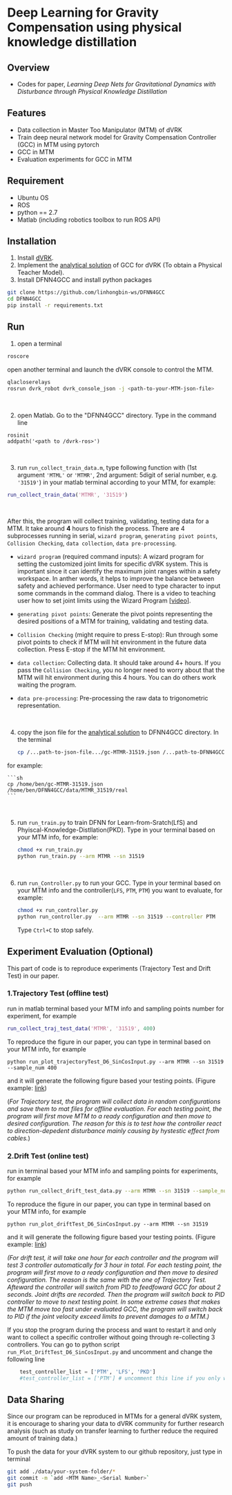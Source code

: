 # Deep Learning for Gravity Compensation using physical knowledge distillation

## Overview

* Codes for paper, *Learning Deep Nets for Gravitational Dynamics with Disturbance through Physical Knowledge Distillation*

## Features

- Data collection in Master Too Manipulator (MTM) of dVRK 
- Train deep neural network model for Gravity Compensation Controller (GCC) in MTM using pytorch
- GCC in MTM
- Evaluation experiments for GCC in MTM

## Requirement
* Ubuntu OS
* ROS
* python == 2.7
* Matlab (including robotics toolbox to run ROS API)

## Installation
1. Install [dVRK](https://github.com/jhu-cisst/cisst/wiki/Compiling-cisst-and-SAW-with-CMake#13-building-using-catkin-build-tools-for-ros).
2. Implement the [analytical solution](https://github.com/jhu-dvrk/dvrk-gravity-compensation) of GCC for dVRK (To obtain a Physical Teacher Model).
3. Install DFNN4GCC and install python packages
```sh
git clone https://github.com/linhongbin-ws/DFNN4GCC
cd DFNN4GCC
pip install -r requirements.txt
```

## Run
1. open a terminal
  ```sh
  roscore
  ```
  open another terminal and launch the dVRK console to control the MTM.
  ```sh
  qlacloserelays
  rosrun dvrk_robot dvrk_console_json -j <path-to-your-MTM-json-file>
  ```
<br /> 


2. open Matlab. Go to the "DFNN4GCC" directory. Type in the command line
  ```
  rosinit
  addpath('<path to /dvrk-ros>')
  ```
<br /> 

3. run `run_collect_train_data.m`, type following function with (1st argument `'MTML'` or `'MTMR'`, 2nd argument: 5digit of serial number, e.g. `'31519'`) in your matlab terminal according to your MTM,
for example: 
```Matlab
run_collect_train_data('MTMR', '31519')
```
<br /> 



After this, the program will collect training, validating, testing data for a MTM. It take around **4** hours to finish the process. There are 4 subprocesses running in serial, `wizard program`, `generating pivot points`, `Collision Checking`, `data collection`, `data pre-processing`.

* `wizard program` (required command inputs): A wizard program for setting the customized joint limits for specific dVRK system. This is important since it can identify the maximum joint ranges within a safety workspace. In anther words, it helps to improve the balance between safety and achieved performance. User need to type character to input some commands in the command dialog. There is a video to teaching user how to set joint limits using the Wizard Program [[video](https://www.youtube.com/watch?v=O8KM-scxTk4)].

* `generating pivot points`: Generate the pivot points representing the desired positions of a MTM for training, validating and testing data.

* `Collision Checking` (might require to press E-stop): Run through some pivot points to check if MTM will hit environment in the future data collection. Press E-stop if the MTM hit environment.

* `data collection`: Collecting data. It should take around 4+ hours. If you pass the `Collision Checking`, you no longer need to worry about that the MTM will hit environment during this 4 hours. You can do others work waiting the program.

* `data pre-processing`: Pre-processing the raw data to trigonometric representation.
<br /> 


4. copy the json file for the [analytical solution](https://github.com/jhu-dvrk/dvrk-gravity-compensation) to DFNN4GCC directory.
In the terminal

    ```sh
    cp /...path-to-json-file.../gc-MTMR-31519.json /...path-to-DFNN4GCC.../data/MTMR_31519/real
    ```
for example:

    ```sh
    cp /home/ben/gc-MTMR-31519.json /home/ben/DFNN4GCC/data/MTMR_31519/real
    ```
<br /> 


5. run `run_train.py` to train DFNN for Learn-from-Sratch(LfS) and Phyiscal-Knowledge-Distllation(PKD). Type in your terminal based on your MTM info, for example:
    ```sh
    chmod +x run_train.py
    python run_train.py --arm MTMR --sn 31519
    ```
<br /> 


6. run `run_Controller.py` to run your GCC. Type in your terminal based on your MTM info and the controller(`LFS`, `PTM`, `PTM`) you want to evaluate, for example:
    ```sh
    chmod +x run_controller.py
    python run_controller.py  --arm MTMR --sn 31519 --controller PTM
    ```
    Type `Ctrl+C` to stop safely.


## Experiment Evaluation (Optional)
This part of code is to reproduce experiments (Trajectory Test and Drift Test) in our paper. 

### 1.Trajectory Test (offline test)
run in matlab terminal based your MTM info and sampling points number for experiment, for example
```Matlab
run_collect_traj_test_data('MTMR', '31519', 400)
```

To reproduce the figure in our paper, you can type in terminal based on your MTM info, for example
```
python run_plot_trajectoryTest_D6_SinCosInput.py --arm MTMR --sn 31519 --sample_num 400
```
and it will generate the following figure based your testing points. (Figure example: [link](https://github.com/linhongbin-ws/DFNN4GCC/blob/controller-evaluation/data/MTMR_28002/real/dirftTest/N4/D6_SinCosInput/dual/result/TrajTest_AbsRMS.pdf))

(*For Trajectory test, the program will collect data in random configurations and save them to mat files for offline evaluation. For each testing point, the program will first move MTM to a ready configuration and then move to desired configuration. The reason for this is to test how the controller react to direction-depedent disturbance mainly causing by hystestic effect from cables.*)
<br /> 


### 2.Drift Test (online test)
run in terminal based your MTM info and sampling points for experiments, for example
```sh
python run_collect_drift_test_data.py --arm MTMR --sn 31519 --sample_num 200
```

To reproduce the figure in our paper, you can type in terminal based on your MTM info, for example
```
python run_plot_driftTest_D6_SinCosInput.py --arm MTMR --sn 31519
```
and it will generate the following figure based your testing points. (Figure example: [link](https://github.com/linhongbin-ws/DFNN4GCC/blob/controller-evaluation/data/MTMR_31519/real/dirftTest/N4/D6_SinCosInput/dual/result/DriftTest_all.pdf))

*(For drift test, it will take one hour for each controller and the program will test 3 controller automatically for 3 hour in total. For each testing point, the program will first move to a ready configuration and then move to desired configuration. The reason is the same with the one of Trajectory Test. Afteward the controller will switch from PID to feedfoward GCC for about 2 seconds. Joint drifts are recorded. Then the program will switch back to PID controller to move to next testing point. In some extreme cases that makes the MTM move too fast under evaluated GCC, the program will switch back to PID if the joint velocity exceed limits to prevent damages to a MTM.)*

If you stop the program during the process and want to restart it and only want to collect a specific controller without going through re-collecting 3 controllers. You can go to python script `run_Plot_DriftTest_D6_SinCosInput.py` and uncomment and change the following line
```python
    test_controller_list = ['PTM', 'LFS', 'PKD']
    #test_controller_list = ['PTM'] # uncomment this line if you only want to collect dirft test data for only one controller
```

## Data Sharing
Since our program can be reproduced in MTMs for a general dVRK system, it is encourage to sharing your data to dVRK community for further research analysis (such as study on transfer learning to further reduce the required amount of training data.)

To push the data for your dVRK system to our github repository, just type in terminal
```sh
git add ./data/your-system-folder/*
git commit -m `add <MTM Name>_<Serial Number>`
git push
```

